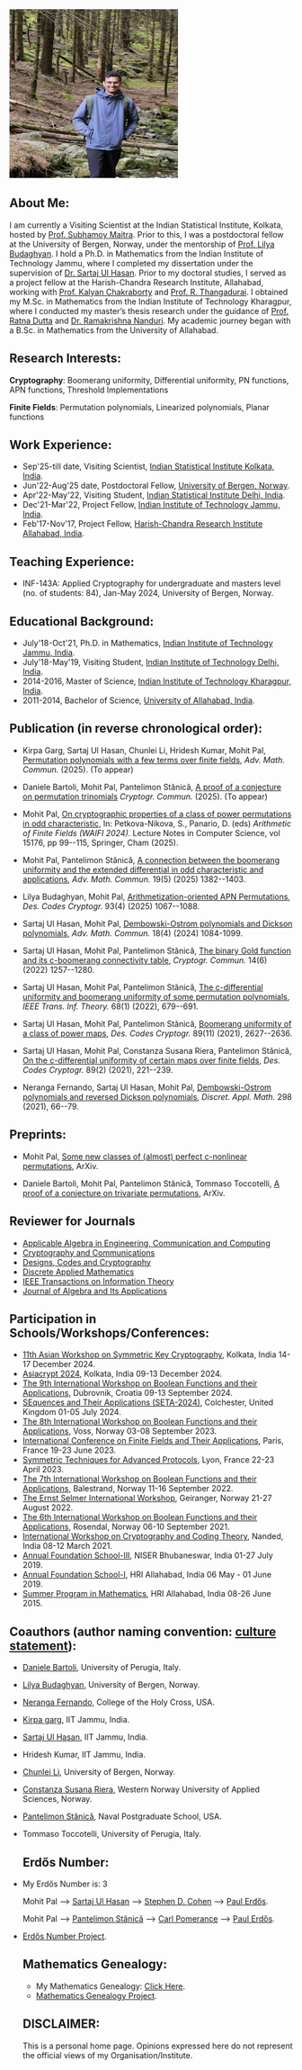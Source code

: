 <img src="AAA_pic.jpg" width="300" height="300"> 

## About Me:
I am currently a Visiting Scientist at the Indian Statistical Institute, Kolkata, hosted by [Prof. Subhamoy Maitra](https://www.isical.ac.in/~subho/). Prior to this, I was a postdoctoral fellow at the University of Bergen, Norway, under the mentorship of [Prof. Lilya Budaghyan](https://www.uib.no/en/persons/Lilya.Budaghyan). I hold a Ph.D. in Mathematics from the Indian Institute of Technology Jammu, where I completed my dissertation under the supervision of [Dr. Sartaj Ul Hasan](https://sites.google.com/site/sartajulhasan/). Prior to my doctoral studies, I served as a project fellow at the Harish-Chandra Research Institute, Allahabad, working with [Prof. Kalyan Chakraborty](http://www.hri.res.in/~kalyan/) and [Prof. R. Thangadurai](http://www.hri.res.in/~thanga/). I obtained my M.Sc. in Mathematics from the Indian Institute of Technology Kharagpur, where I conducted my master’s thesis research under the guidance of [Prof. Ratna Dutta](http://www.facweb.iitkgp.ac.in/~ratna/) and [Dr. Ramakrishna Nanduri](https://sites.google.com/site/nandurirk/home?authuser=0). My academic journey began with a B.Sc. in Mathematics from the University of Allahabad. 



## Research Interests:

**Cryptography**: Boomerang uniformity, Differential uniformity, PN functions, APN functions, Threshold Implementations

**Finite Fields**: Permutation polynomials, Linearized polynomials, Planar functions

## Work Experience:

- Sep'25-till date, Visiting Scientist, [Indian Statistical Institute Kolkata, India](https://www.isical.ac.in/).
- Jun'22-Aug'25 date, Postdoctoral Fellow, [University of Bergen, Norway](https://www.uib.no/en).
- Apr'22-May'22, Visiting Student, [Indian Statistical Institute Delhi, India](https://www.isid.ac.in/).
- Dec'21-Mar'22, Project Fellow, [Indian Institute of Technology Jammu, India](https://www.iitjammu.ac.in/).
- Feb'17-Nov'17, Project Fellow, [Harish-Chandra Research Institute Allahabad, India](http://www.hri.res.in/).

## Teaching Experience:

- INF-143A: Applied Cryptography for undergraduate and masters level (no. of students: 84), Jan-May 2024, University of Bergen, Norway.

## Educational Background:

- July'18-Oct'21, Ph.D. in Mathematics, [Indian Institute of Technology Jammu, India](https://www.iitjammu.ac.in/).
- July'18-May'19, Visiting Student, [Indian Institute of Technology Delhi, India](https://home.iitd.ac.in/).
- 2014-2016, Master of Science, [Indian Institute of Technology Kharagpur, India](http://www.iitkgp.ac.in/).
- 2011-2014, Bachelor of Science, [University of Allahabad, India](https://www.allduniv.ac.in/).

## Publication (in reverse chronological order):

- Kirpa Garg, Sartaj Ul Hasan, Chunlei Li, Hridesh Kumar, Mohit Pal, [Permutation polynomials with a few terms over finite fields](https://doi.org/10.3934/amc.2025040), _Adv. Math. Commun._ (2025). (To appear)

- Daniele Bartoli, Mohit Pal, Pantelimon Stănică, [A proof of a conjecture on permutation trinomials](https://doi.org/10.1007/s12095-025-00819-1) _Cryptogr. Commun._ (2025). (To appear)

- Mohit Pal, [On cryptographic properties of a class of power permutations in odd characteristic](https://doi.org/10.1007/978-3-031-81824-0_7), In: Petkova-Nikova, S., Panario, D. (eds) _Arithmetic of Finite Fields (WAIFI 2024)_. Lecture Notes in Computer Science, vol 15176, pp 99--115, Springer, Cham (2025).
  
- Mohit Pal, Pantelimon Stănică, [A connection between the boomerang uniformity and the extended differential in odd characteristic and applications](https://doi.org/10.3934/amc.2024059), _Adv. Math. Commun._  19(5) (2025) 1382--1403.

- Lilya Budaghyan, Mohit Pal, [Arithmetization-oriented APN Permutations](https://doi.org/10.1007/s10623-024-01487-7), _Des. Codes Cryptogr._  93(4) (2025) 1067--1088.

- Sartaj Ul Hasan, Mohit Pal, [Dembowski-Ostrom polynomials and Dickson polynomials](https://doi.org/10.3934/amc.2022068), _Adv. Math. Commun._ 18(4) (2024) 1084-1099.

- Sartaj Ul Hasan, Mohit Pal, Pantelimon Stănică, [The binary Gold function and its c-boomerang connectivity table](https://doi.org/10.1007/s12095-022-00573-8), _Cryptogr. Commun._ 14(6) (2022) 1257--1280.

- Sartaj Ul Hasan, Mohit Pal, Pantelimon Stănică, [The c-differential uniformity and boomerang uniformity of some permutation polynomials](https://doi.org/10.1109/TIT.2021.3123104), _IEEE Trans. Inf. Theory._ 68(1) (2022), 679--691.

- Sartaj Ul Hasan, Mohit Pal, Pantelimon Stănică, [Boomerang uniformity of a class of power maps](https://doi.org/10.1007/s10623-021-00944-x), _Des. Codes Cryptogr._ 89(11) (2021), 2627--2636.

- Sartaj Ul Hasan, Mohit Pal, Constanza Susana Riera, Pantelimon Stănică, [On the c-differential uniformity of certain maps over finite fields](https://doi.org/10.1007/s10623-020-00812-0), _Des. Codes Cryptogr._ 89(2) (2021), 221--239. 

- Neranga Fernando, Sartaj Ul Hasan, Mohit Pal, [Dembowski-Ostrom polynomials and reversed Dickson polynomials](https://doi.org/10.1016/j.dam.2021.03.012), _Discret. Appl. Math._ 298 (2021), 66--79.


## Preprints:

- Mohit Pal, [Some new classes of (almost) perfect c-nonlinear permutations](https://arxiv.org/abs/2208.01004), ArXiv.

- Daniele Bartoli, Mohit Pal, Pantelimon Stănică, Tommaso Toccotelli, [A proof of a conjecture on trivariate permutations](https://arxiv.org/abs/2410.23097), ArXiv.

## Reviewer for Journals

  - [Applicable Algebra in Engineering, Communication and Computing](https://www.springer.com/journal/200)
  - [Cryptography and Communications](https://www.springer.com/journal/12095)
  - [Designs, Codes and Cryptography](https://link.springer.com/journal/10623)
  - [Discrete Applied Mathematics](https://www.sciencedirect.com/journal/discrete-applied-mathematics)
  - [IEEE Transactions on Information Theory](https://ieeexplore.ieee.org/xpl/RecentIssue.jsp?punumber=18)
  - [Journal of Algebra and Its Applications](https://www.worldscientific.com/worldscinet/jaa)
  


## Participation in Schools/Workshops/Conferences:

- [11th Asian Workshop on Symmetric Key Cryptography](https://askworkshop.github.io/ask2024/), Kolkata, India 14-17 December 2024.
- [Asiacrypt 2024](https://asiacrypt.iacr.org/2024/), Kolkata, India 09-13 December 2024.
- [The 9th International Workshop on Boolean Functions and their Applications](https://boolean.w.uib.no/bfa-2024/), Dubrovnik, Croatia 09-13 September 2024.
- [SEquences and Their Applications (SETA-2024)](https://seta-2024.github.io/index.html), Colchester, United Kingdom 01-05 July 2024.
- [The 8th International Workshop on Boolean Functions and their Applications](https://boolean.w.uib.no/bfa-2023/), Voss, Norway 03-08 September 2023.
- [International Conference on Finite Fields and Their Applications](https://org.uib.no/selmer/fq15/), Paris, France 19-23 June 2023.
- [Symmetric Techniques for Advanced Protocols](https://who.paris.inria.fr/Leo.Perrin/rescale/stap-23.html), Lyon, France 22-23 April 2023.
- [The 7th International Workshop on Boolean Functions and their Applications](https://boolean.w.uib.no/bfa-2022/), Balestrand, Norway 11-16 September 2022.
- [The Ernst Selmer International Workshop](https://boolean.w.uib.no/the-ernst-selmer-international-workshop/), Geiranger, Norway 21-27 August 2022.
- [The 6th International Workshop on Boolean Functions and their Applications](https://boolean.w.uib.no/bfa-2021/), Rosendal, Norway 06-10 September 2021.
- [International Workshop on Cryptography and Coding Theory](https://sites.google.com/view/iwcc2021/), Nanded, India 08-12 March 2021.
- [Annual Foundation School-III](https://www.ncmath.org/archives/atms/2019/afs-iii/afsiii), NISER Bhubaneswar, India 01-27 July 2019.
- [Annual Foundation School-I](https://www.atmschools.org/school/2019/afs-i/afsi-allahabad), HRI Allahabad, India 06 May - 01 June 2019.
- [Summer Program in Mathematics](https://www.hri.res.in/~spim/2015/), HRI Allahabad, India 08-26 June 2015.


## Coauthors (author naming convention: [culture statement](http://www.ams.org/profession/leaders/CultureStatement04.pdf)):


- [Daniele Bartoli](https://www.danielebartoli.org/), University of Perugia, Italy.
- [Lilya Budaghyan](https://www.uib.no/en/persons/Lilya.Budaghyan), University of Bergen, Norway.
- [Neranga Fernando](https://mathcs.holycross.edu/~nfernand/), College of the Holy Cross, USA.
- [Kirpa garg](https://sites.google.com/view/kirpagarg/home?authuser=0), IIT Jammu, India.
- [Sartaj Ul Hasan](https://sites.google.com/site/sartajulhasan/), IIT Jammu, India.
- Hridesh Kumar, IIT Jammu, India.
- [Chunlei Li](https://www4.uib.no/en/find-employees/Chunlei.Li), University of Bergen, Norway.
- [Constanza Susana Riera](https://www.hvl.no/en/employee/?user=Constanza.Susana.Riera), Western Norway University of Applied Sciences, Norway.
- [Pantelimon Stănică](https://faculty.nps.edu/pstanica/), Naval Postgraduate School, USA.
- Tommaso Toccotelli, University of Perugia, Italy.



  
  ## Erdős Number:
- My Erdős Number is: 3 

  Mohit Pal --> [Sartaj Ul Hasan](https://sites.google.com/site/sartajulhasan/) --> [Stephen D. Cohen](https://www.gla.ac.uk/schools/mathematicsstatistics/staff/index.html/staffcontact/person/4cdce8e28b90) --> [Paul Erdős](https://en.wikipedia.org/wiki/Paul_Erd%C5%91s).

  Mohit Pal --> [Pantelimon Stănică](https://faculty.nps.edu/pstanica/) --> [Carl Pomerance](https://math.dartmouth.edu/~carlp/) --> [Paul Erdős](https://en.wikipedia.org/wiki/Paul_Erd%C5%91s).


- [Erdős Number Project](https://oakland.edu/enp/).

  
  ## Mathematics Genealogy:
  - My Mathematics Genealogy: [Click Here](https://www.mathgenealogy.org/id.php?id=280203).
  - [Mathematics Genealogy Project](https://genealogy.math.ndsu.nodak.edu/).


  ## DISCLAIMER:
  
  This is a personal home page. Opinions expressed here do not represent the official views of my Organisation/Institute.
